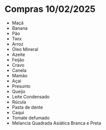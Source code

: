 # Compras 10/02/2025
- Maçã
- Banana
- Pão
- Twix
- Arroz
- Óleo Mineral
- Azeite
- Feijão
- Cravo
- Canela
- Mamão
- Açai
- Presunto
- Queijo
- Leite Condensado
- Rúcula
- Pasta de dente
- Caqui
- Tomate defumado
- Melancia Quadrada Asiática Branca e Preta